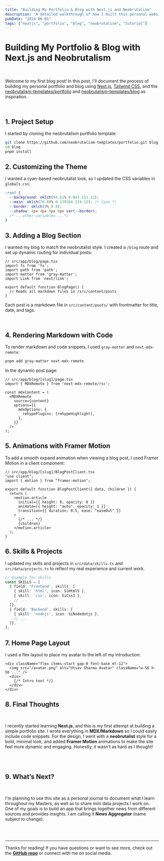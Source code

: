 ```yaml
---
title: "Building My Portfolio & Blog with Next.js and Neobrutalism"
description: "A detailed walkthrough of how I built this personal website using Next.js, Tailwind, and neobrutalist design."
pubDate: "2024-06-01"
tags: ["nextjs", "portfolio", "blog", "neobrutalism", "tutorial"]
---
```


# Building My Portfolio & Blog with Next.js and Neobrutalism


&nbsp;

Welcome to my first blog post! In this post, I'll document the process of building my personal portfolio and blog using [Next.js](https://nextjs.org/), [Tailwind CSS](https://tailwindcss.com/), and the [neobrutalism-templates/portfolio](https://github.com/neobrutalism-templates/portfolio) and [neobrutalism-templates/blog](https://github.com/neobrutalism-templates/blog) as inspiration.

&nbsp;

## 1. Project Setup

I started by cloning the neobrutalism portfolio template:

```bash
git clone https://github.com/neobrutalism-templates/portfolio.git blog
cd blog
pnpm install
```

## 2. Customizing the Theme

I wanted a cyan-based neobrutalist look, so I updated the CSS variables in `globals.css`:

```css
:root {
  --background: oklch(94.61% 0.043 211.12);
  --main: oklch(76.89% 0.139164 219.13); /* Cyan */
  --border: oklch(0% 0 0);
  --shadow: 4px 4px 0px 0px var(--border);
  /* ...other variables... */
}
```

## 3. Adding a Blog Section

I wanted my blog to match the neobrutalist style. I created a `/blog` route and set up dynamic routing for individual posts:

```tsx
// src/app/blog/page.tsx
import fs from 'fs';
import path from 'path';
import matter from 'gray-matter';
import Link from 'next/link';

export default function BlogPage() {
  // Reads all markdown files in /src/content/posts
}
```

Each post is a markdown file in `src/content/posts/` with frontmatter for title, date, and tags.

&nbsp;

## 4. Rendering Markdown with Code

To render markdown and code snippets, I used `gray-matter` and `next-mdx-remote`:

```bash
pnpm add gray-matter next-mdx-remote
```

In the dynamic post page:

```tsx
// src/app/blog/[slug]/page.tsx
import { MDXRemote } from 'next-mdx-remote/rsc';

const mdxContent = (
  <MDXRemote
    source={content}
    options={{
      mdxOptions: {
        rehypePlugins: [rehypeHighlight],
      },
    }}
  />
);
```

## 5. Animations with Framer Motion

To add a smooth expand animation when viewing a blog post, I used Framer Motion in a client component:

```tsx
// src/app/blog/[slug]/BlogPostClient.tsx
"use client";
import { motion } from "framer-motion";

export default function BlogPostClient({ data, children }) {
  return (
    <motion.article
      initial={{ height: 0, opacity: 0 }}
      animate={{ height: "auto", opacity: 1 }}
      transition={{ duration: 0.5, ease: "easeOut" }}
    >
      {/* ... */}
      {children}
    </motion.article>
  );
}
```

## 6. Skills & Projects

I updated my skills and projects in `src/data/skills.ts` and `src/data/projects.ts` to reflect my real experience and current work.

```ts
// Example for skills
const SKILLS = [
  { field: 'Frontend', skills: [
    { skill: 'html', icon: SiHtml5 },
    { skill: 'css', icon: SiCss3 },
    // ...
  ]},
  { field: 'Backend', skills: [
    { skill: 'nodejs', icon: SiNodedotjs },
    // ...
  ]},
];
```

## 7. Home Page Layout

I used a flex layout to place my avatar to the left of my introduction:

```tsx
<div className="flex items-start gap-8 font-base mt-12">
  <img src="/avatar.png" alt="Utsav Sharma Avatar" className="w-56 h-56 ..." />
  <div>
    {/* Intro text */}
  </div>
</div>
```

## 8. Final Thoughts

<br />

I recently started learning **Next.js**, and this is my first attempt at building a simple portfolio site. I wrote everything in **MDX/Markdown** so I could easily include code snippets. For the design, I went with a **neobrutalist** style for a bold, minimal look, and added **Framer Motion** animations to make the site feel more dynamic and engaging. Honestly, it wasn’t as hard as I thought!

<br />

<br />

## 9. What’s Next?

<br />

I'm planning to use this site as a personal journal to document what I learn throughout my Masters, as well as to share mini data projects I work on. One of my goals is to build an app that brings together news from different sources and provides insights. I am calling it **News Aggregator** (name subject to change).

<br />

<br />

---

Thanks for reading! If you have questions or want to see more, check out the **[GitHub repo](https://github.com/neobrutalism-templates/portfolio)** or connect with me on social media.